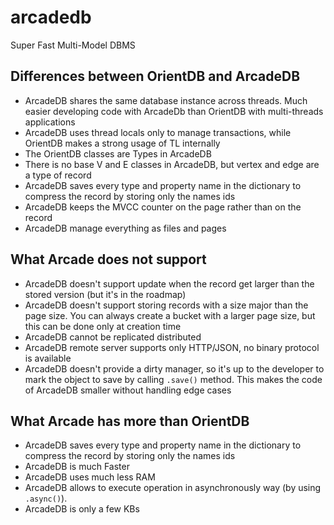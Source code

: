 # arcadedb
Super Fast Multi-Model DBMS

## Differences between OrientDB and ArcadeDB

- ArcadeDB shares the same database instance across threads. Much easier developing code with ArcadeDb than OrientDB with multi-threads applications
- ArcadeDB uses thread locals only to manage transactions, while OrientDB makes a strong usage of TL internally
- The OrientDB classes are Types in ArcadeDB
- There is no base V and E classes in ArcadeDB, but vertex and edge are a type of record
- ArcadeDB saves every type and property name in the dictionary to compress the record by storing only the names ids
- ArcadeDB keeps the MVCC counter on the page rather than on the record
- ArcadeDB manage everything as files and pages

## What Arcade does not support

- ArcadeDB doesn't support update when the record get larger than the stored version (but it's in the roadmap)
- ArcadeDB doesn't support storing records with a size major than the page size. You can always create a bucket with a larger page size, but this can be done only at creation time
- ArcadeDB cannot be replicated distributed
- ArcadeDB remote server supports only HTTP/JSON, no binary protocol is available
- ArcadeDB doesn't provide a dirty manager, so it's up to the developer to mark the object to save by calling `.save()` method. This makes the code of ArcadeDB smaller without handling edge cases

## What Arcade has more than OrientDB

- ArcadeDB saves every type and property name in the dictionary to compress the record by storing only the names ids
- ArcadeDB is much Faster
- ArcadeDB uses much less RAM
- ArcadeDB allows to execute operation in asynchronously way (by using `.async()`).
- ArcadeDB is only a few KBs
